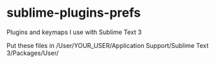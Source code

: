 # sublime-plugins-prefs
Plugins and keymaps I use with Sublime Text 3

Put these files in /User/YOUR_USER/Application Support/Sublime Text 3/Packages/User/
